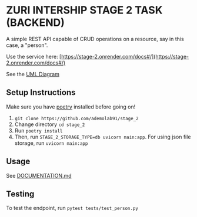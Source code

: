 # ZURI INTERSHIP STAGE 2 TASK (BACKEND)

A simple REST API capable of CRUD operations on a resource, say in this case, a "person".

Use the service here: [https://stage-2.onrender.com/docs#/](https://stage-2.onrender.com/docs#/)

See the [UML Diagram](https://drive.google.com/file/d/15rEQLyQyFp440u-oL7wEfS-FanfdY0Yd/view?usp=drivesdk)

## Setup Instructions

Make sure you have [poetry](https://python-poetry.org) installed before going on!

1. `git clone https://github.com/ademolab91/stage_2`
2. Change directory `cd stage_2`
3. Run `poetry install`
4. Then, run `STAGE_2_STORAGE_TYPE=db uvicorn main:app`. For using json file storage, run `uvicorn main:app`

## Usage

See [DOCUMENTATION.md](https://github.com/ademolab91/zuri/blob/main/stage_2/DOCUMENTATION.md)

## Testing

To test the endpoint, run `pytest tests/test_person.py`

